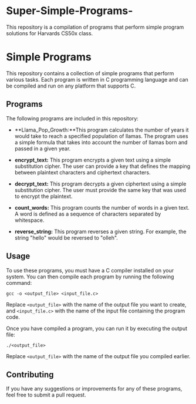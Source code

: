 # Super-Simple-Programs-
This repository is a compilation of programs that perform simple program solutions for Harvards CS50x class.

# Simple Programs

This repository contains a collection of simple programs that perform various tasks. Each program is written in C programming language and can be compiled and run on any platform that supports C.

## Programs

The following programs are included in this repository:

- **Llama_Pop_Growth:**This program calculates the number of years it would take to reach a specified population of llamas. The program uses a simple formula that takes into account the number of llamas born and passed in a given year. 

- **encrypt_text:** This program encrypts a given text using a simple substitution cipher. The user can provide a key that defines the mapping between plaintext characters and ciphertext characters.

- **decrypt_text:** This program decrypts a given ciphertext using a simple substitution cipher. The user must provide the same key that was used to encrypt the plaintext.

- **count_words:** This program counts the number of words in a given text. A word is defined as a sequence of characters separated by whitespace.

- **reverse_string:** This program reverses a given string. For example, the string "hello" would be reversed to "olleh".

## Usage

To use these programs, you must have a C compiler installed on your system. You can then compile each program by running the following command:

```
gcc -o <output_file> <input_file.c>
```

Replace `<output_file>` with the name of the output file you want to create, and `<input_file.c>` with the name of the input file containing the program code.

Once you have compiled a program, you can run it by executing the output file:

```
./<output_file>
```

Replace `<output_file>` with the name of the output file you compiled earlier.

## Contributing

If you have any suggestions or improvements for any of these programs, feel free to submit a pull request.
